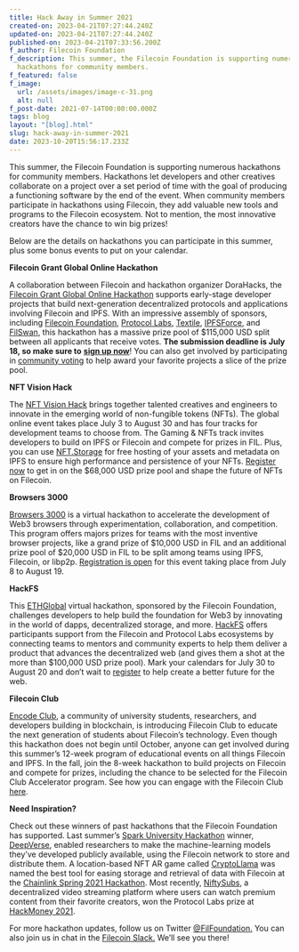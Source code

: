 ```yaml
---
title: Hack Away in Summer 2021
created-on: 2023-04-21T07:27:44.240Z
updated-on: 2023-04-21T07:27:44.240Z
published-on: 2023-04-21T07:33:56.200Z
f_author: Filecoin Foundation
f_description: This summer, the Filecoin Foundation is supporting numerous
  hackathons for community members.
f_featured: false
f_image:
  url: /assets/images/image-c-31.png
  alt: null
f_post-date: 2021-07-14T00:00:00.000Z
tags: blog
layout: "[blog].html"
slug: hack-away-in-summer-2021
date: 2023-10-20T15:56:17.233Z
---
```


This summer, the Filecoin Foundation is supporting numerous hackathons for community members. Hackathons let developers and other creatives collaborate on a project over a set period of time with the goal of producing a functioning software by the end of the event. When community members participate in hackathons using Filecoin, they add valuable new tools and programs to the Filecoin ecosystem. Not to mention, the most innovative creators have the chance to win big prizes!

Below are the details on hackathons you can participate in this summer, plus some bonus events to put on your calendar.

**Filecoin Grant Global Online Hackathon**

A collaboration between Filecoin and hackathon organizer DoraHacks, the [Filecoin Grant Global Online Hackathon](https://www.eventbrite.com/e/share-115k-prizes-filecoin-grant-online-hackathon-may-1-july-18-registration-159309796891) supports early-stage developer projects that build next-generation decentralized protocols and applications involving Filecoin and IPFS. With an impressive assembly of sponsors, including [Filecoin Foundation](https://fil.org/), [Protocol Labs](https://protocol.ai/), [Textile](https://www.textile.io/), [IPFSForce](https://ipfser.org/), and [FilSwan](https://www.filswan.com/#/dashboard), this hackathon has a massive prize pool of $115,000 USD split between all applicants that receive votes. **The submission deadline is July 18, so make sure to** [**sign up now**](https://hackerlink.io/en)! You can also get involved by participating in [community voting](https://hackerlink.io/en/grant/Filecoin/1/buidl) to help award your favorite projects a slice of the prize pool.

**NFT Vision Hack**

The [NFT Vision Hack](https://www.nftvisionhack.com/) brings together talented creatives and engineers to innovate in the emerging world of non-fungible tokens (NFTs). The global online event takes place July 3 to August 30 and has four tracks for development teams to choose from. The Gaming & NFTs track invites developers to build on IPFS or Filecoin and compete for prizes in FIL. Plus, you can use [NFT.Storage](https://nft.storage/) for free hosting of your assets and metadata on IPFS to ensure high performance and persistence of your NFTs. [Register now](https://www.nftvisionhack.com/registration) to get in on the $68,000 USD prize pool and shape the future of NFTs on Filecoin.

**Browsers 3000**

[Browsers 3000](https://events.protocol.ai/2021/browsers3000/) is a virtual hackathon to accelerate the development of Web3 browsers through experimentation, collaboration, and competition. This program offers majors prizes for teams with the most inventive browser projects, like a grand prize of $10,000 USD in FIL and an additional prize pool of $20,000 USD in FIL to be split among teams using IPFS, Filecoin, or libp2p. [Registration is open](https://browsers3000.devpost.com/) for this event taking place from July 8 to August 19.

**HackFS**

This [ETHGlobal](https://ethglobal.co/) virtual hackathon, sponsored by the Filecoin Foundation, challenges developers to help build the foundation for Web3 by innovating in the world of dapps, decentralized storage, and more. [HackFS](https://hackfs.com/) offers participants support from the Filecoin and Protocol Labs ecosystems by connecting teams to mentors and community experts to help them deliver a product that advances the decentralized web (and gives them a shot at the more than $100,000 USD prize pool). Mark your calendars for July 30 to August 20 and don’t wait to [register](https://hack.ethglobal.co/hackfs2021) to help create a better future for the web.

**Filecoin Club**

[Encode Club](https://www.encode.club/), a community of university students, researchers, and developers building in blockchain, is introducing Filecoin Club to educate the next generation of students about Filecoin’s technology. Even though this hackathon does not begin until October, anyone can get involved during this summer’s 12-week program of educational events on all things Filecoin and IPFS. In the fall, join the 8-week hackathon to build projects on Filecoin and compete for prizes, including the chance to be selected for the Filecoin Club Accelerator program. See how you can engage with the Filecoin Club [here](https://www.encode.club/filecoin-club).

**Need Inspiration?**

Check out these winners of past hackathons that the Filecoin Foundation has supported. Last summer’s [Spark University Hackathon](https://filecoin.io/blog/posts/spark-university-hackathon-winners-challenge-one/) winner, [DeepVerse](https://deepverse.co.uk/), enabled researchers to make the machine-learning models they’ve developed publicly available, using the Filecoin network to store and distribute them. A location-based NFT AR game called [CryptoLlama](https://testnets.opensea.io/collection/cryptollama) was named the best tool for easing storage and retrieval of data with Filecoin at the [Chainlink Spring 2021 Hackathon](https://blog.ipfs.io/2021-05-03-chainlink-recap/). Most recently, [NiftySubs](https://niftysubs.com/), a decentralized video streaming platform where users can watch premium content from their favorite creators, won the Protocol Labs prize at [HackMoney 2021](https://defi.ethglobal.co/).

For more hackathon updates, follow us on Twitter [@FilFoundation.](https://twitter.com/filfoundation) You can also join us in chat in the [Filecoin Slack.](http://filecoin.io/slack) We’ll see you there!
